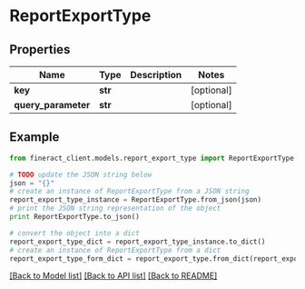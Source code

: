 # ReportExportType


## Properties

Name | Type | Description | Notes
------------ | ------------- | ------------- | -------------
**key** | **str** |  | [optional] 
**query_parameter** | **str** |  | [optional] 

## Example

```python
from fineract_client.models.report_export_type import ReportExportType

# TODO update the JSON string below
json = "{}"
# create an instance of ReportExportType from a JSON string
report_export_type_instance = ReportExportType.from_json(json)
# print the JSON string representation of the object
print ReportExportType.to_json()

# convert the object into a dict
report_export_type_dict = report_export_type_instance.to_dict()
# create an instance of ReportExportType from a dict
report_export_type_form_dict = report_export_type.from_dict(report_export_type_dict)
```
[[Back to Model list]](../README.md#documentation-for-models) [[Back to API list]](../README.md#documentation-for-api-endpoints) [[Back to README]](../README.md)


